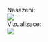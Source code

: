 Nasazení: <br>
<a href="https://portal.azure.com/#create/Microsoft.Template/uri/https%3A%2F%2Fraw.githubusercontent.com%2Fsimonbenes%2FAzureTesty%2Fmaster%2Ftestapp%2Fdeploy.json" target="_blank">
    <img src="http://azuredeploy.net/deploybutton.png"/>
</a>
<br>
Vizualizace:<br>
<a href="http://armviz.io/#/?load=https%3A%2F%2Fraw.githubusercontent.com%2FMicrosoft%2Fdotnet-core-sample-templates%2Fmaster%2Fdotnet-core-music-windows%2Fazuredeploy.json" target="_blank">
<img src="http://armviz.io/visualizebutton.png"/>
</a>
